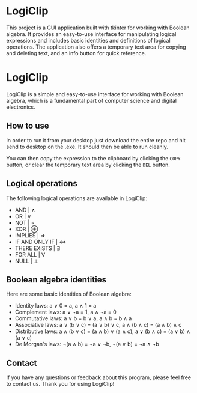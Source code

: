 # LogiClip
This project is a GUI application built with tkinter for working with Boolean algebra. It provides an easy-to-use interface for manipulating logical expressions and includes basic identities and definitions of logical operations. The application also offers a temporary text area for copying and deleting text, and an info button for quick reference.

# LogiClip

LogiClip is a simple and easy-to-use interface for working with Boolean algebra, which is a fundamental part of computer science and digital electronics.

## How to use

In order to run it from your desktop just download the entire repo and hit send to desktop on the .exe. It should then be able to run cleanly.

You can then copy the expression to the clipboard by clicking the `COPY` button, or clear the temporary text area by clicking the `DEL` button.

## Logical operations

The following logical operations are available in LogiClip:

* AND | ∧
* OR | ∨
* NOT | ¬
* XOR | ⊕
* IMPLIES | ⇒
* IF AND ONLY IF | ⇔
* THERE EXISTS | ∃
* FOR ALL | ∀
* NULL | ⊥

## Boolean algebra identities

Here are some basic identities of Boolean algebra:

* Identity laws: a ∨ 0 = a, a ∧ 1 = a
* Complement laws: a ∨ ¬a = 1, a ∧ ¬a = 0
* Commutative laws: a ∨ b = b ∨ a, a ∧ b = b ∧ a
* Associative laws: a ∨ (b ∨ c) = (a ∨ b) ∨ c, a ∧ (b ∧ c) = (a ∧ b) ∧ c
* Distributive laws: a ∧ (b ∨ c) = (a ∧ b) ∨ (a ∧ c), a ∨ (b ∧ c) = (a ∨ b) ∧ (a ∨ c)
* De Morgan's laws: ¬(a ∧ b) = ¬a ∨ ¬b, ¬(a ∨ b) = ¬a ∧ ¬b

## Contact

If you have any questions or feedback about this program, please feel free to contact us. Thank you for using LogiClip!
